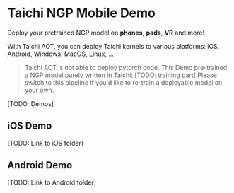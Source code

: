 # Taichi NGP Mobile Demo

Deploy your pretrained NGP model on **phones**, **pads**, **VR** and more!

With Taichi AOT, you can deploy Taichi kernels to various platforms: iOS, Android, Windows, MacOS, Linux, ...

> Taichi AOT is not able to deploy pytorch code. 
> This Demo pre-trained a NGP model purely written in Taichi: [TODO: training part]
> Please switch to this pipeline if you'd like to re-train a deployable model on your own.

[TODO: Demos]

## iOS Demo
[TODO: Link to iOS folder]


## Android Demo
[TODO: Link to Android folder]
